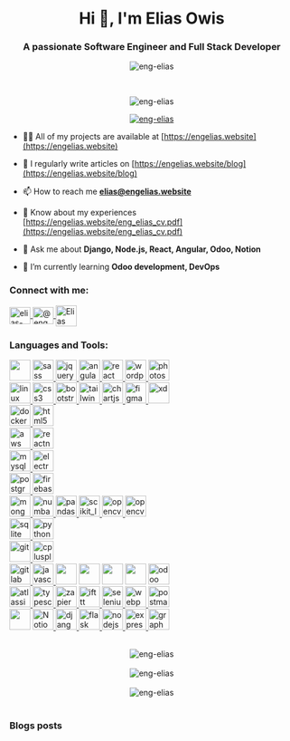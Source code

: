 <h1 align="center">Hi 👋, I'm Elias Owis</h1>
<h3 align="center">A passionate Software Engineer and Full Stack Developer</h3>

<p align="center">
    <img src="https://engelias.website/logo.svg" alt="eng-elias" />
</p>
<br/>
<p align="center">
    <img src="https://komarev.com/ghpvc/?username=eng-elias&label=Profile%20views&color=0e75b6&style=flat" alt="eng-elias" />
</p>

<p align="center">
    <a href="https://github.com/ryo-ma/github-profile-trophy">
        <img src="https://github-profile-trophy.vercel.app/?username=eng-elias" alt="eng-elias" />
    </a>
</p>

- 👨‍💻 All of my projects are available at [https://engelias.website](https://engelias.website)

- 📝 I regularly write articles on [https://engelias.website/blog](https://engelias.website/blog)

- 📫 How to reach me **elias@engelias.website**

- 📄 Know about my experiences [https://engelias.website/eng_elias_cv.pdf](https://engelias.website/eng_elias_cv.pdf)

- 💬 Ask me about **Django, Node.js, React, Angular, Odoo, Notion**

- 🌱 I’m currently learning **Odoo development, DevOps**

<h3 align="left">Connect with me:</h3>
<p align="left">
<a href="https://linkedin.com/in/elias-awess" target="blank">
    <img align="center" src="https://engelias.website/accounts_images/linked-in.svg" alt="elias-awess" height="30" width="37" />
</a>
<a href="https://medium.com/@eng_elias" target="blank">
    <img align="center" src="https://engelias.website/accounts_images/medium.svg" alt="@eng_elias" height="30" width="37" />
</a>
<a href="https://www.youtube.com/@EliasOwis" target="blank">
    <img align="center" src="https://engelias.website/accounts_images/youtube.svg" alt="Elias Owis" height="37" width="37" />
</a>
</p>

<h3 align="left">Languages and Tools:</h3>
<p align="left">
<!-- 1st Row -->
<img src="https://engelias.website/tools_images/empty_image.png" width="37" height="37"/>
<a href="https://sass-lang.com" target="_blank" rel="noreferrer">
    <img src="https://engelias.website/tools_images/sass.svg" alt="sass" width="37" height="37"/>
</a>
<a href="https://jquery.com/" target="_blank" rel="noreferrer">
    <img src="https://engelias.website/tools_images/jquery.svg" alt="jquery" width="37" height="37"/>
</a>
<a href="https://angular.io" target="_blank" rel="noreferrer">
    <img src="https://engelias.website/tools_images/angular.svg" alt="angular" width="37" height="37"/>
</a>
<a href="https://reactjs.org/" target="_blank" rel="noreferrer">
    <img src="https://engelias.website/tools_images/react.svg" alt="react" width="37" height="37"/>
</a>
<a href="https://wordpress.com/" target="_blank" rel="noreferrer">
    <img src="https://engelias.website/tools_images/wordpress.svg" alt="wordpress" width="37" height="37"/>
</a>
<a href="https://www.photoshop.com/en" target="_blank" rel="noreferrer">
    <img src="https://engelias.website/tools_images/photoshop.svg" alt="photoshop" width="37" height="37"/>
</a>
<br/>
<!-- 2nd Row -->
<a href="https://www.linux.org/" target="_blank" rel="noreferrer">
    <img src="https://engelias.website/tools_images/linux.svg" alt="linux" width="37" height="37"/>
</a>
<a href="https://www.w3schools.com/css/" target="_blank" rel="noreferrer">
    <img src="https://engelias.website/tools_images/css3.svg" alt="css3" width="37" height="37"/>
</a>
<a href="https://getbootstrap.com" target="_blank" rel="noreferrer">
    <img src="https://engelias.website/tools_images/bootstrap.svg" alt="bootstrap" width="37" height="37"/>
</a>
<a href="https://tailwindcss.com/" target="_blank" rel="noreferrer">
    <img src="https://engelias.website/tools_images/tailwindcss.svg" alt="tailwind" width="37" height="37"/>
</a>
<a href="https://www.chartjs.org" target="_blank" rel="noreferrer">
    <img src="https://engelias.website/tools_images/chartjs.svg" alt="chartjs" width="37" height="37"/>
</a>
<a href="https://www.figma.com/" target="_blank" rel="noreferrer">
    <img src="https://engelias.website/tools_images/figma.svg" alt="figma" width="37" height="37"/>
</a>
<a href="https://www.adobe.com/products/xd.html" target="_blank" rel="noreferrer">
    <img src="https://engelias.website/tools_images/adobe-xd.svg" alt="xd" width="37" height="37"/>
</a>
<br/>
<!-- 3rd Row -->
<a href="https://www.docker.com/" target="_blank" rel="noreferrer">
    <img src="https://engelias.website/tools_images/docker.svg" alt="docker" width="37" height="37"/>
</a>
<a href="https://www.w3.org/html/" target="_blank" rel="noreferrer">
    <img src="https://engelias.website/tools_images/html5.svg" alt="html5" width="37" height="37"/>
</a>
<br/>
<!-- 4th Row -->
<a href="https://aws.amazon.com" target="_blank" rel="noreferrer">
    <img src="https://engelias.website/tools_images/aws.png" alt="aws" width="37" height="37"/>
</a>
<a href="https://reactnative.dev/" target="_blank" rel="noreferrer">
    <img src="https://engelias.website/tools_images/react-native.svg" alt="reactnative" width="37" height="37"/>
</a>
<br/>
<!-- 5th Row -->
<a href="https://www.mysql.com/" target="_blank" rel="noreferrer">
    <img src="https://engelias.website/tools_images/mysql.svg" alt="mysql" width="37" height="37"/>
</a>
<a href="https://www.electronjs.org" target="_blank" rel="noreferrer">
    <img src="https://engelias.website/tools_images/electron.svg" alt="electron" width="37" height="37"/>
</a>
<br/>
<!-- 6th Row -->
<a href="https://www.postgresql.org" target="_blank" rel="noreferrer">
    <img src="https://engelias.website/tools_images/postgresql.svg" alt="postgresql" width="37" height="37"/>
</a>
<a href="https://firebase.google.com/" target="_blank" rel="noreferrer">
    <img src="https://engelias.website/tools_images/firebase.svg" alt="firebase" width="37" height="37"/>
</a>
<br/>
<!-- 7th Row -->
<a href="https://www.mongodb.com/" target="_blank" rel="noreferrer">
    <img src="https://engelias.website/tools_images/mongodb.svg" alt="mongodb" width="37" height="37"/>
</a>
<a href="https://numba.pydata.org/" target="_blank" rel="noreferrer">
    <img src="https://engelias.website/tools_images/numba.png" alt="numba" width="37" height="37"/>
</a>
<a href="https://pandas.pydata.org/" target="_blank" rel="noreferrer">
    <img src="https://engelias.website/tools_images/pandas.svg" alt="pandas" width="37" height="37"/>
</a>
<a href="https://scikit-learn.org/" target="_blank" rel="noreferrer">
    <img src="https://engelias.website/tools_images/Scikit_learn.svg" alt="scikit_learn" width="37" height="37"/>
</a>
<a href="https://opencv.org/" target="_blank" rel="noreferrer">
    <img src="https://engelias.website/tools_images/opencv.svg" alt="opencv" width="37" height="37"/>
</a>
<a href="https://www.mindar.org/" target="_blank" rel="noreferrer">
    <img src="https://engelias.website/tools_images/MindAR.png" alt="opencv" width="37" height="37"/>
</a>
<br/>
<!-- 8th Row -->
<a href="https://www.sqlite.org/" target="_blank" rel="noreferrer">
    <img src="https://engelias.website/tools_images/sqlite.svg" alt="sqlite" width="37" height="37"/>
</a>
<a href="https://www.python.org" target="_blank" rel="noreferrer">
    <img src="https://engelias.website/tools_images/python.svg" alt="python" width="37" height="37"/>
</a>
<br/>
<!-- 9th Row -->
<a href="https://git-scm.com/" target="_blank" rel="noreferrer">
    <img src="https://engelias.website/tools_images/git-scm.svg" alt="git" width="37" height="37"/>
</a>
<a href="https://www.w3schools.com/cpp/" target="_blank" rel="noreferrer">
    <img src="https://engelias.website/tools_images/cplusplus.svg" alt="cplusplus" width="37" height="37"/>
</a>
<br/>
<!-- 10th Row -->
<a href="https://about.gitlab.com/" target="_blank" rel="noreferrer">
    <img src="https://engelias.website/tools_images/gitlab.svg" alt="gitlab" width="37" height="37"/>
</a>
<a href="https://developer.mozilla.org/en-US/docs/Web/JavaScript" target="_blank" rel="noreferrer">
    <img src="https://engelias.website/tools_images/javascript.svg" alt="javascript" width="37" height="37"/>
</a>
<img src="https://engelias.website/tools_images/empty_image.png" width="37" height="37"/>
<img src="https://engelias.website/tools_images/empty_image.png" width="37" height="37"/>
<img src="https://engelias.website/tools_images/empty_image.png" width="37" height="37"/>
<img src="https://engelias.website/tools_images/empty_image.png" width="37" height="37"/>
<a href="https://www.odoo.com/" target="_blank" rel="noreferrer">
    <img src="https://engelias.website/tools_images/odoo.png" alt="odoo" width="37" height="37"/>
</a>
<br/>
<!-- 11th Row -->
<a href="https://www.atlassian.com/" target="_blank" rel="noreferrer">
    <img src="https://engelias.website/tools_images/atlassian.png" alt="atlassian" width="37" height="37"/>
</a>
<a href="https://www.typescriptlang.org/" target="_blank" rel="noreferrer">
    <img src="https://engelias.website/tools_images/typescript.svg" alt="typescript" width="37" height="37"/>
</a>
<a href="https://zapier.com" target="_blank" rel="noreferrer">
    <img src="https://engelias.website/tools_images/zapier.svg" alt="zapier" width="37" height="37"/>
</a>
<a href="https://ifttt.com/" target="_blank" rel="noreferrer">
    <img src="https://engelias.website/tools_images/ifttt.svg" alt="ifttt" width="37" height="37"/>
</a>
<a href="https://www.selenium.dev" target="_blank" rel="noreferrer">
    <img src="https://engelias.website/tools_images/selenium.svg" alt="selenium" width="37" height="37"/>
</a>
<a href="https://webpack.js.org" target="_blank" rel="noreferrer">
    <img src="https://engelias.website/tools_images/webpack.svg" alt="webpack" width="37" height="37"/>
</a>
<a href="https://postman.com" target="_blank" rel="noreferrer">
    <img src="https://engelias.website/tools_images/getpostman.svg" alt="postman" width="37" height="37"/>
</a>
<br/>
<!-- 12th Row -->
<img src="https://engelias.website/tools_images/empty_image.png" width="37" height="37"/>
<a href="https://www.notion.so/" target="_blank" rel="noreferrer">
    <img src="https://engelias.website/tools_images/Notion.png" alt="Notion" width="37" height="37"/>
</a>
<a href="https://www.djangoproject.com/" target="_blank" rel="noreferrer">
    <img src="https://engelias.website/tools_images/django.svg" alt="django" width="37" height="37"/>
</a>
<a href="https://flask.palletsprojects.com/" target="_blank" rel="noreferrer">
    <img src="https://engelias.website/tools_images/flask.svg" alt="flask" width="37" height="37"/>
</a>
<a href="https://nodejs.org" target="_blank" rel="noreferrer">
    <img src="https://engelias.website/tools_images/nodejs.svg" alt="nodejs" width="37" height="37"/>
</a>
<a href="https://expressjs.com" target="_blank" rel="noreferrer">
    <img src="https://engelias.website/tools_images/express.svg" alt="express" width="37" height="37"/>
</a>
<a href="https://graphql.org" target="_blank" rel="noreferrer">
    <img src="https://engelias.website/tools_images/graphql.svg" alt="graphql" width="37" height="37"/>
</a>
<br/>
</p>
<!-- End of Languages and Tools section -->

<br/>
<div align="center">
<img align="center" src="https://github-readme-stats.vercel.app/api/top-langs?username=eng-elias&show_icons=true&locale=en&layout=compact" alt="eng-elias" />
</div>
<br/>
<div align="center">
<img align="center" src="https://github-readme-stats.vercel.app/api?username=eng-elias&show_icons=true&locale=en" alt="eng-elias" />
</div>
<br/>
<div align="center">
<img align="center" src="https://github-readme-streak-stats.herokuapp.com/?user=eng-elias&" alt="eng-elias" />
</div>
<br/>

### Blogs posts

<!-- BLOG-POST-LIST:START -->
<!-- BLOG-POST-LIST:END -->
